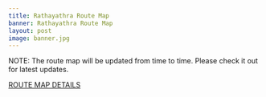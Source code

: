 ```yaml
---
title: Rathayathra Route Map
banner: Rathayathra Route Map
layout: post
image: banner.jpg
---
```


NOTE: The route map will be updated from time to time. Please check it out for latest updates.

<a href="/img/route_map_details.pdf">ROUTE MAP DETAILS</a>